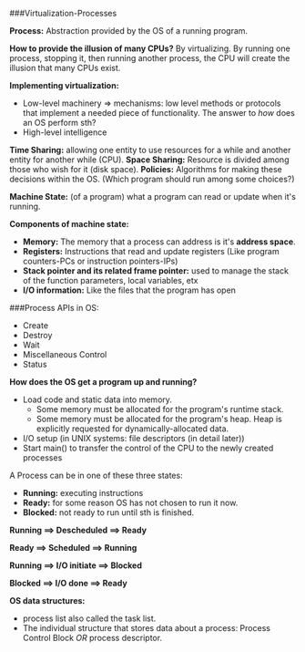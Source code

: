 ###Virtualization-Processes

**Process:** Abstraction provided by the OS of a running program.

**How to provide the illusion of many CPUs?** By virtualizing. By running one process, stopping it,
then running another process, the CPU will create the illusion that many CPUs exist.

**Implementing virtualization:** 
- Low-level machinery => mechanisms: low level methods or protocols that implement a needed piece of functionality.
The answer to _how_ does an OS perform sth?
- High-level intelligence

**Time Sharing:** allowing one entity to use resources for a while and another entity for another while (CPU).
**Space Sharing:** Resource is divided among those who wish for it (disk space). 
**Policies:** Algorithms for making these decisions within the OS. (Which program should run among some choices?)

**Machine State:** (of a program) what a program can read or update when it's running.

**Components of machine state:**
- **Memory:** The memory that a process can address is it's **address space**.
- **Registers:** Instructions that read and update registers (Like program counters-PCs or instruction pointers-IPs)
- **Stack pointer and its related frame pointer:** used to manage the stack of the function parameters, local variables, etx
- **I/O information:** Like the files that the program has open

###Process APIs in OS:
- Create
- Destroy
- Wait
- Miscellaneous Control
- Status

**How does the OS get a program up and running?**
- Load code and static data into memory.
  - Some memory must be allocated for the program's runtime stack.
  - Some memory must be allocated for the program's heap. Heap is explicitly requested for dynamically-allocated data.
- I/O setup (in UNIX systems: file descriptors (in detail later))
- Start main() to transfer the control of the CPU to the newly created processes
 

A Process can be in one of these three states:
- **Running:** executing instructions
- **Ready:** for some reason OS has not chosen to run it now.
- **Blocked:** not ready to run until sth is finished.

**Running ==> Descheduled ==> Ready**

**Ready ==> Scheduled ==> Running**

**Running ==> I/O initiate ==> Blocked**

**Blocked ==> I/O done ==> Ready**

**OS data structures:** 
- process list also called the task list.
- The individual structure that stores data about a process: Process Control Block _OR_ process descriptor.

